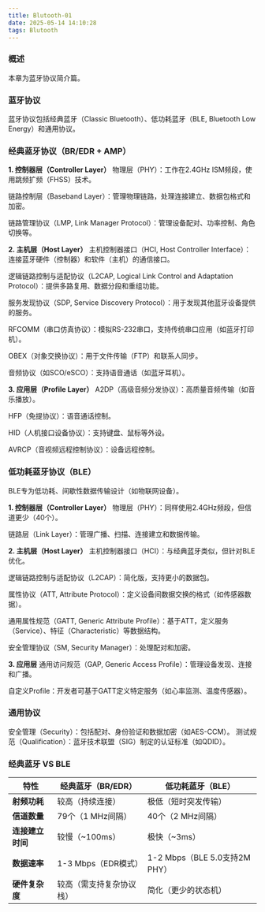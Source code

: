 ```yaml
---
title: Blutooth-01
date: 2025-05-14 14:10:28
tags: Blutooth
---
```


### 概述
本章为蓝牙协议简介篇。


### 蓝牙协议
蓝牙协议包括经典蓝牙（Classic Bluetooth）、低功耗蓝牙（BLE, Bluetooth Low Energy）和通用协议。

### 经典蓝牙协议（BR/EDR + AMP）
 **1. 控制器层（Controller Layer）**
物理层（PHY）：工作在2.4GHz ISM频段，使用跳频扩频（FHSS）技术。

链路控制层（Baseband Layer）：管理物理链路，处理连接建立、数据包格式和加密。

链路管理协议（LMP, Link Manager Protocol）：管理设备配对、功率控制、角色切换等。

 **2. 主机层（Host Layer）**
主机控制器接口（HCI, Host Controller Interface）：连接蓝牙硬件（控制器）和软件（主机）的通信接口。

逻辑链路控制与适配协议（L2CAP, Logical Link Control and Adaptation Protocol）：提供多路复用、数据分段和重组功能。

服务发现协议（SDP, Service Discovery Protocol）：用于发现其他蓝牙设备提供的服务。

RFCOMM（串口仿真协议）：模拟RS-232串口，支持传统串口应用（如蓝牙打印机）。

OBEX（对象交换协议）：用于文件传输（FTP）和联系人同步。

音频协议（如SCO/eSCO）：支持语音通话（如蓝牙耳机）。

 **3. 应用层（Profile Layer）**
A2DP（高级音频分发协议）：高质量音频传输（如音乐播放）。

HFP（免提协议）：语音通话控制。

HID（人机接口设备协议）：支持键盘、鼠标等外设。

AVRCP（音视频远程控制协议）：设备远程控制。

### 低功耗蓝牙协议（BLE）
BLE专为低功耗、间歇性数据传输设计（如物联网设备）。

 **1. 控制器层（Controller Layer）**
物理层（PHY）：同样使用2.4GHz频段，但信道更少（40个）。

链路层（Link Layer）：管理广播、扫描、连接建立和数据传输。

 **2. 主机层（Host Layer）**
主机控制器接口（HCI）：与经典蓝牙类似，但针对BLE优化。

逻辑链路控制与适配协议（L2CAP）：简化版，支持更小的数据包。

属性协议（ATT, Attribute Protocol）：定义设备间数据交换的格式（如传感器数据）。

通用属性规范（GATT, Generic Attribute Profile）：基于ATT，定义服务（Service）、特征（Characteristic）等数据结构。

安全管理协议（SM, Security Manager）：处理配对和加密。

 **3. 应用层**
通用访问规范（GAP, Generic Access Profile）：管理设备发现、连接和广播。

自定义Profile：开发者可基于GATT定义特定服务（如心率监测、温度传感器）。

### 通用协议
安全管理（Security）：包括配对、身份验证和数据加密（如AES-CCM）。
测试规范（Qualification）：蓝牙技术联盟（SIG）制定的认证标准（如QDID）。


### 经典蓝牙 VS BLE
| **特性**               | **经典蓝牙（BR/EDR）**        | **低功耗蓝牙（BLE）**          |
|-------------------------|-----------------------------|-------------------------------|
| **射频功耗**           | 较高（持续连接）            | 极低（短时突发传输）          |
| **信道数量**           | 79个（1 MHz间隔）           | 40个（2 MHz间隔）             |
| **连接建立时间**       | 较慢（~100ms）              | 极快（~3ms）                  |
| **数据速率**           | 1-3 Mbps（EDR模式）         | 1-2 Mbps（BLE 5.0支持2M PHY） |
| **硬件复杂度**         | 较高（需支持复杂协议栈）    | 简化（更少的状态机）          |





